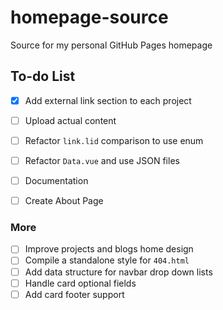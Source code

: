 # homepage-source
 Source for my personal GitHub Pages homepage



## To-do List

- [x] Add external link section to each project
- [ ] Upload actual content
- [ ] Refactor `link.lid` comparison to use enum
- [ ] Refactor `Data.vue` and use JSON files
- [ ] Documentation
- [ ] Create About Page



### More

- [ ] Improve projects and blogs home design
- [ ] Compile a standalone style for `404.html`
- [ ] Add data structure for navbar drop down lists
- [ ] Handle card optional fields
- [ ] Add card footer support
